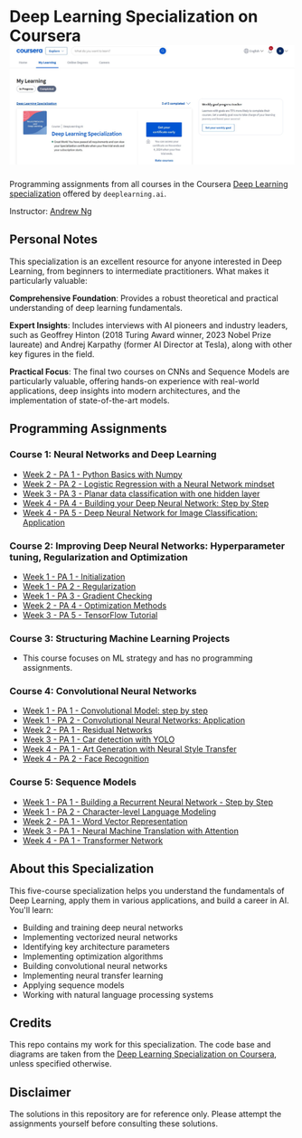 # Deep Learning Specialization on Coursera ![Completion](Finish.jpg)

Programming assignments from all courses in the Coursera [Deep Learning specialization](https://www.coursera.org/specializations/deep-learning) offered by `deeplearning.ai`.

Instructor: [Andrew Ng](http://www.andrewng.org/)

## Personal Notes

This specialization is an excellent resource for anyone interested in Deep Learning, from beginners to intermediate practitioners. What makes it particularly valuable:

**Comprehensive Foundation**: Provides a robust theoretical and practical understanding of deep learning fundamentals.

**Expert Insights**: Includes interviews with AI pioneers and industry leaders, such as Geoffrey Hinton (2018 Turing Award winner, 2023 Nobel Prize laureate) and Andrej Karpathy (former AI Director at Tesla), along with other key figures in the field.

**Practical Focus**: The final two courses on CNNs and Sequence Models are particularly valuable, offering hands-on experience with real-world applications, deep insights into modern architectures, and the implementation of state-of-the-art models.

## Programming Assignments

### Course 1: Neural Networks and Deep Learning

- [Week 2 - PA 1 - Python Basics with Numpy](https://nbviewer.jupyter.org/github/RaulAdSe/repo/blob/master/Course1/Week2/Python_Basics_With_Numpy.ipynb)
- [Week 2 - PA 2 - Logistic Regression with a Neural Network mindset](https://nbviewer.jupyter.org/github/RaulAdSe/repo/blob/master/Course1/Week2/Logistic_Regression_with_a_Neural_Network_mindset.ipynb)
- [Week 3 - PA 3 - Planar data classification with one hidden layer](https://nbviewer.jupyter.org/github/RaulAdSe/repo/blob/master/Course1/Week3/Planar_data_classification_with_onehidden_layer.ipynb)
- [Week 4 - PA 4 - Building your Deep Neural Network: Step by Step](https://nbviewer.jupyter.org/github/RaulAdSe/repo/blob/master/Course1/Week4/Building_your_Deep_Neural_Network_Step_by_Step.ipynb)
- [Week 4 - PA 5 - Deep Neural Network for Image Classification: Application](https://nbviewer.jupyter.org/github/RaulAdSe/repo/blob/master/Course1/Week4/Deep_Neural_Network_Application.ipynb)

### Course 2: Improving Deep Neural Networks: Hyperparameter tuning, Regularization and Optimization

- [Week 1 - PA 1 - Initialization](https://nbviewer.jupyter.org/github/RaulAdSe/repo/blob/master/Course2/Week1/Initialization.ipynb)
- [Week 1 - PA 2 - Regularization](https://nbviewer.jupyter.org/github/RaulAdSe/repo/blob/master/Course2/Week1/Regularization.ipynb)
- [Week 1 - PA 3 - Gradient Checking](https://nbviewer.jupyter.org/github/RaulAdSe/repo/blob/master/Course2/Week1/Gradient_Checking.ipynb)
- [Week 2 - PA 4 - Optimization Methods](https://nbviewer.jupyter.org/github/RaulAdSe/repo/blob/master/Course2/Week2/Optimization_methods.ipynb)
- [Week 3 - PA 5 - TensorFlow Tutorial](https://nbviewer.jupyter.org/github/RaulAdSe/repo/blob/master/Course2/Week3/Tensorflow_introduction.ipynb)

### Course 3: Structuring Machine Learning Projects

- This course focuses on ML strategy and has no programming assignments.

### Course 4: Convolutional Neural Networks

- [Week 1 - PA 1 - Convolutional Model: step by step](https://nbviewer.jupyter.org/github/RaulAdSe/repo/blob/master/Course4/Week1/Convolution_model_Step_by_Step.ipynb)
- [Week 1 - PA 2 - Convolutional Neural Networks: Application](https://nbviewer.jupyter.org/github/RaulAdSe/repo/blob/master/Course4/Week1/Convolution_model_Application.ipynb)
- [Week 2 - PA 1 - Residual Networks](https://nbviewer.jupyter.org/github/RaulAdSe/repo/blob/master/Course4/Week2/ResNets/Residual_Networks.ipynb)
- [Week 3 - PA 1 - Car detection with YOLO](https://nbviewer.jupyter.org/github/RaulAdSe/repo/blob/master/Course4/Week3/Car_Detection_with_YOLO.ipynb)
- [Week 4 - PA 1 - Art Generation with Neural Style Transfer](https://nbviewer.jupyter.org/github/RaulAdSe/repo/blob/master/Course4/Week4/Neural_Style_Transfer.ipynb)
- [Week 4 - PA 2 - Face Recognition](https://nbviewer.jupyter.org/github/RaulAdSe/repo/blob/master/Course4/Week4/Face_Recognition.ipynb)

### Course 5: Sequence Models

- [Week 1 - PA 1 - Building a Recurrent Neural Network - Step by Step](https://nbviewer.jupyter.org/github/RaulAdSe/repo/blob/master/Course5/Week1/Building_a_Recurrent_Neural_Network_Step_by_Step.ipynb)
- [Week 1 - PA 2 - Character-level Language Modeling](https://nbviewer.jupyter.org/github/RaulAdSe/repo/blob/master/Course5/Week1/Dinosaurus_Island_Character_level_language_model.ipynb)
- [Week 2 - PA 1 - Word Vector Representation](https://nbviewer.jupyter.org/github/RaulAdSe/repo/blob/master/Course5/Week2/Word_Vector_Representation.ipynb)
- [Week 3 - PA 1 - Neural Machine Translation with Attention](https://nbviewer.jupyter.org/github/RaulAdSe/repo/blob/master/Course5/Week3/Neural_machine_translation_with_attention.ipynb)
- [Week 4 - PA 1 - Transformer Network](https://nbviewer.jupyter.org/github/RaulAdSe/repo/blob/master/Course5/Week4/Transformer_Network.ipynb)

## About this Specialization

This five-course specialization helps you understand the fundamentals of Deep Learning, apply them in various applications, and build a career in AI. You'll learn:

- Building and training deep neural networks
- Implementing vectorized neural networks
- Identifying key architecture parameters
- Implementing optimization algorithms
- Building convolutional neural networks
- Implementing neural transfer learning
- Applying sequence models
- Working with natural language processing systems

## Credits

This repo contains my work for this specialization. The code base and diagrams are taken from the [Deep Learning Specialization on Coursera](https://www.coursera.org/specializations/deep-learning), unless specified otherwise.

## Disclaimer

The solutions in this repository are for reference only. Please attempt the assignments yourself before consulting these solutions.
